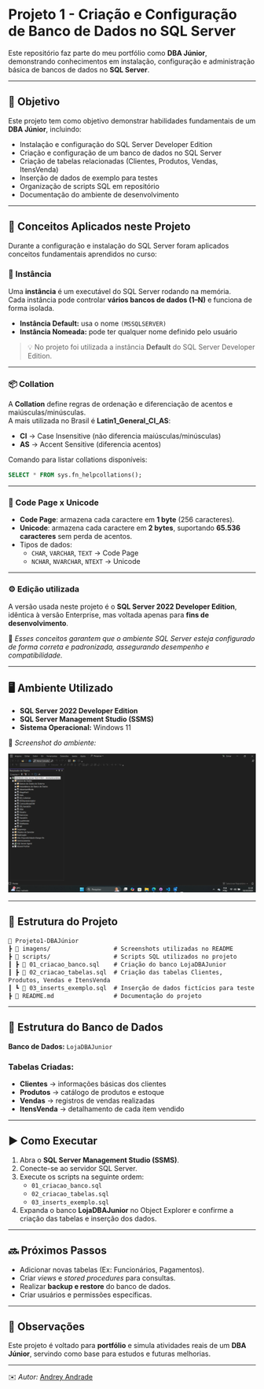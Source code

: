 # Projeto 1 - Criação e Configuração de Banco de Dados no SQL Server

Este repositório faz parte do meu portfólio como **DBA Júnior**, demonstrando conhecimentos em instalação, configuração e administração básica de bancos de dados no **SQL Server**.

---

## 🎯 Objetivo

Este projeto tem como objetivo demonstrar habilidades fundamentais de um **DBA Júnior**, incluindo:

- Instalação e configuração do SQL Server Developer Edition
- Criação e configuração de um banco de dados no SQL Server  
- Criação de tabelas relacionadas (Clientes, Produtos, Vendas, ItensVenda)  
- Inserção de dados de exemplo para testes  
- Organização de scripts SQL em repositório  
- Documentação do ambiente de desenvolvimento  

---

## 🧠 Conceitos Aplicados neste Projeto

Durante a configuração e instalação do SQL Server foram aplicados conceitos fundamentais aprendidos no curso:

### 🧩 Instância
Uma **instância** é um executável do SQL Server rodando na memória.  
Cada instância pode controlar **vários bancos de dados (1–N)** e funciona de forma isolada.  
- **Instância Default:** usa o nome `(MSSQLSERVER)`  
- **Instância Nomeada:** pode ter qualquer nome definido pelo usuário  

> 💡 No projeto foi utilizada a instância **Default** do SQL Server Developer Edition.

---

### 📦 Collation
A **Collation** define regras de ordenação e diferenciação de acentos e maiúsculas/minúsculas.  
A mais utilizada no Brasil é **Latin1_General_CI_AS**:
- **CI** → Case Insensitive (não diferencia maiúsculas/minúsculas)  
- **AS** → Accent Sensitive (diferencia acentos)  

Comando para listar collations disponíveis:
```sql
SELECT * FROM sys.fn_helpcollations();
```

---

### 💾 Code Page x Unicode
- **Code Page**: armazena cada caractere em **1 byte** (256 caracteres).  
- **Unicode**: armazena cada caractere em **2 bytes**, suportando **65.536 caracteres** sem perda de acentos.  
- Tipos de dados:
  - `CHAR`, `VARCHAR`, `TEXT` → Code Page  
  - `NCHAR`, `NVARCHAR`, `NTEXT` → Unicode  

---

### ⚙️ Edição utilizada
A versão usada neste projeto é o **SQL Server 2022 Developer Edition**,  
idêntica à versão Enterprise, mas voltada apenas para **fins de desenvolvimento**.

📘 *Esses conceitos garantem que o ambiente SQL Server esteja configurado de forma correta e padronizada, assegurando desempenho e compatibilidade.*

---

## 🖥️ Ambiente Utilizado
- **SQL Server 2022 Developer Edition**  
- **SQL Server Management Studio (SSMS)**  
- **Sistema Operacional:** Windows 11  

📌 *Screenshot do ambiente:*

![SSMS aberto](imagens/ssms_aberto.png)

---

## 📂 Estrutura do Projeto

```
📁 Projeto1-DBAJúnior
┣ 📂 imagens/                  # Screenshots utilizadas no README
┣ 📂 scripts/                  # Scripts SQL utilizados no projeto
┃ ┣ 📜 01_criacao_banco.sql    # Criação do banco LojaDBAJunior
┃ ┣ 📜 02_criacao_tabelas.sql  # Criação das tabelas Clientes, Produtos, Vendas e ItensVenda
┃ ┗ 📜 03_inserts_exemplo.sql  # Inserção de dados fictícios para teste
┣ 📜 README.md                 # Documentação do projeto
```

---

## 🧱 Estrutura do Banco de Dados

**Banco de Dados:** `LojaDBAJunior`

### Tabelas Criadas:
- **Clientes** → informações básicas dos clientes  
- **Produtos** → catálogo de produtos e estoque  
- **Vendas** → registros de vendas realizadas  
- **ItensVenda** → detalhamento de cada item vendido  

---

## ▶️ Como Executar

1. Abra o **SQL Server Management Studio (SSMS)**.  
2. Conecte-se ao servidor SQL Server.  
3. Execute os scripts na seguinte ordem:  
   - `01_criacao_banco.sql`  
   - `02_criacao_tabelas.sql`  
   - `03_inserts_exemplo.sql`  
4. Expanda o banco **LojaDBAJunior** no Object Explorer e confirme a criação das tabelas e inserção dos dados.  

---

## 🔜 Próximos Passos

- Adicionar novas tabelas (Ex: Funcionários, Pagamentos).  
- Criar *views* e *stored procedures* para consultas.  
- Realizar **backup e restore** do banco de dados.  
- Criar usuários e permissões específicas.  

---

## 📌 Observações

Este projeto é voltado para **portfólio** e simula atividades reais de um **DBA Júnior**, servindo como base para estudos e futuras melhorias.

---

✉️ *Autor:* [Andrey Andrade](https://github.com/andrey22andrade)
